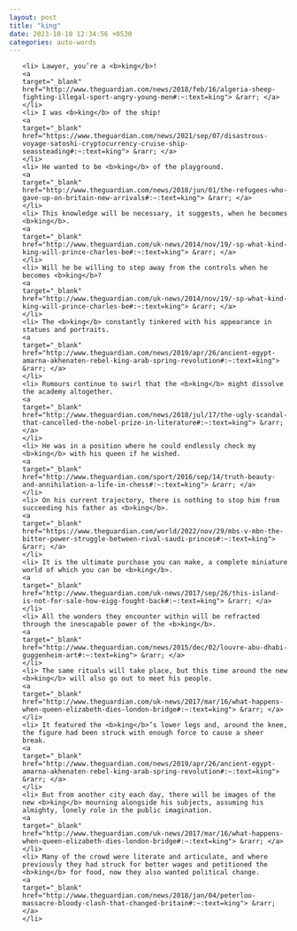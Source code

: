 ```yaml
---
layout: post
title: "king"
date: 2023-10-10 12:34:56 +0530
categories: auto-words
---
```

<ol>

    <li> Lawyer, you’re a <b>king</b>!
    <a 
    target="_blank" 
    href="http://www.theguardian.com/news/2018/feb/16/algeria-sheep-fighting-illegal-sport-angry-young-men#:~:text=king"> &rarr; </a>
    </li>
    <li> I was <b>king</b> of the ship!
    <a 
    target="_blank" 
    href="https://www.theguardian.com/news/2021/sep/07/disastrous-voyage-satoshi-cryptocurrency-cruise-ship-seassteading#:~:text=king"> &rarr; </a>
    </li>
    <li> He wanted to be <b>king</b> of the playground.
    <a 
    target="_blank" 
    href="http://www.theguardian.com/news/2018/jun/01/the-refugees-who-gave-up-on-britain-new-arrivals#:~:text=king"> &rarr; </a>
    </li>
    <li> This knowledge will be necessary, it suggests, when he becomes <b>king</b>.
    <a 
    target="_blank" 
    href="http://www.theguardian.com/uk-news/2014/nov/19/-sp-what-kind-king-will-prince-charles-be#:~:text=king"> &rarr; </a>
    </li>
    <li> Will he be willing to step away from the controls when he becomes <b>king</b>?
    <a 
    target="_blank" 
    href="http://www.theguardian.com/uk-news/2014/nov/19/-sp-what-kind-king-will-prince-charles-be#:~:text=king"> &rarr; </a>
    </li>
    <li> The <b>king</b> constantly tinkered with his appearance in statues and portraits.
    <a 
    target="_blank" 
    href="http://www.theguardian.com/news/2019/apr/26/ancient-egypt-amarna-akhenaten-rebel-king-arab-spring-revolution#:~:text=king"> &rarr; </a>
    </li>
    <li> Rumours continue to swirl that the <b>king</b> might dissolve the academy altogether.
    <a 
    target="_blank" 
    href="http://www.theguardian.com/news/2018/jul/17/the-ugly-scandal-that-cancelled-the-nobel-prize-in-literature#:~:text=king"> &rarr; </a>
    </li>
    <li> He was in a position where he could endlessly check my <b>king</b> with his queen if he wished.
    <a 
    target="_blank" 
    href="http://www.theguardian.com/sport/2016/sep/14/truth-beauty-and-annihilation-a-life-in-chess#:~:text=king"> &rarr; </a>
    </li>
    <li> On his current trajectory, there is nothing to stop him from succeeding his father as <b>king</b>.
    <a 
    target="_blank" 
    href="https://www.theguardian.com/world/2022/nov/29/mbs-v-mbn-the-bitter-power-struggle-between-rival-saudi-princes#:~:text=king"> &rarr; </a>
    </li>
    <li> It is the ultimate purchase you can make, a complete miniature world of which you can be <b>king</b>.
    <a 
    target="_blank" 
    href="http://www.theguardian.com/uk-news/2017/sep/26/this-island-is-not-for-sale-how-eigg-fought-back#:~:text=king"> &rarr; </a>
    </li>
    <li> All the wonders they encounter within will be refracted through the inescapable power of the <b>king</b>.
    <a 
    target="_blank" 
    href="http://www.theguardian.com/news/2015/dec/02/louvre-abu-dhabi-guggenheim-art#:~:text=king"> &rarr; </a>
    </li>
    <li> The same rituals will take place, but this time around the new <b>king</b> will also go out to meet his people.
    <a 
    target="_blank" 
    href="http://www.theguardian.com/uk-news/2017/mar/16/what-happens-when-queen-elizabeth-dies-london-bridge#:~:text=king"> &rarr; </a>
    </li>
    <li> It featured the <b>king</b>’s lower legs and, around the knee, the figure had been struck with enough force to cause a sheer break.
    <a 
    target="_blank" 
    href="http://www.theguardian.com/news/2019/apr/26/ancient-egypt-amarna-akhenaten-rebel-king-arab-spring-revolution#:~:text=king"> &rarr; </a>
    </li>
    <li> But from another city each day, there will be images of the new <b>king</b> mourning alongside his subjects, assuming his almighty, lonely role in the public imagination.
    <a 
    target="_blank" 
    href="http://www.theguardian.com/uk-news/2017/mar/16/what-happens-when-queen-elizabeth-dies-london-bridge#:~:text=king"> &rarr; </a>
    </li>
    <li> Many of the crowd were literate and articulate, and where previously they had struck for better wages and petitioned the <b>king</b> for food, now they also wanted political change.
    <a 
    target="_blank" 
    href="http://www.theguardian.com/news/2018/jan/04/peterloo-massacre-bloody-clash-that-changed-britain#:~:text=king"> &rarr; </a>
    </li>